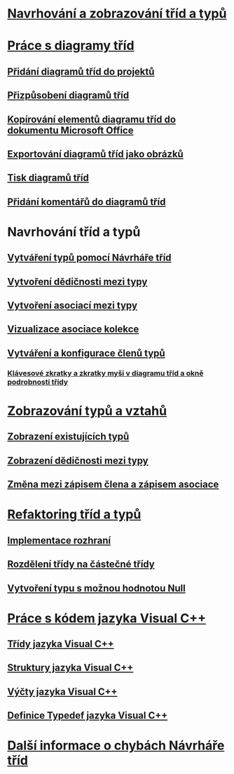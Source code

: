 # [Navrhování a zobrazování tříd a typů](designing-and-viewing-classes-and-types.md)
# [Práce s diagramy tříd](working-with-class-diagrams.md)
## [Přidání diagramů tříd do projektů](how-to-add-class-diagrams-to-projects.md)
## [Přizpůsobení diagramů tříd](how-to-customize-class-diagrams.md)
## [Kopírování elementů diagramu tříd do dokumentu Microsoft Office](how-to-copy-class-diagram-elements-to-a-microsoft-office-document.md)
## [Exportování diagramů tříd jako obrázků](how-to-export-class-diagrams-as-images.md)
## [Tisk diagramů tříd](how-to-print-class-diagrams.md)
## [Přidání komentářů do diagramů tříd](how-to-add-comments-to-class-diagrams.md)
# Navrhování tříd a typů
## [Vytváření typů pomocí Návrháře tříd](how-to-create-types.md)
## [Vytvoření dědičnosti mezi typy](how-to-create-inheritance-between-types.md)
## [Vytvoření asociací mezi typy](how-to-create-associations-between-types.md)
## [Vizualizace asociace kolekce](how-to-visualize-a-collection-association.md)
## [Vytváření a konfigurace členů typů](creating-and-configuring-type-members.md)
### [Klávesové zkratky a zkratky myši v diagramu tříd a okně podrobností třídy](keyboard-and-mouse-shortcuts-in-the-class-diagram-and-class-details-window.md)
# [Zobrazování typů a vztahů](viewing-types-and-relationships.md)
## [Zobrazení existujících typů](how-to-view-existing-types.md)
## [Zobrazení dědičnosti mezi typy](how-to-view-inheritance-between-types.md)
## [Změna mezi zápisem člena a zápisem asociace](how-to-change-between-member-notation-and-association-notation.md)
# [Refaktoring tříd a typů](refactoring-classes-and-types.md)
## [Implementace rozhraní](how-to-implement-an-interface.md)
## [Rozdělení třídy na částečné třídy](how-to-split-a-class-into-partial-classes.md)
## [Vytvoření typu s možnou hodnotou Null](how-to-create-a-nullable-type.md)
# [Práce s kódem jazyka Visual C++](working-with-visual-cpp-code.md)
## [Třídy jazyka Visual C++](visual-cpp-classes.md)
## [Struktury jazyka Visual C++](visual-cpp-structures.md)
## [Výčty jazyka Visual C++](visual-cpp-enumerations.md)
## [Definice Typedef jazyka Visual C++](visual-cpp-typedefs.md)
# [Další informace o chybách Návrháře tříd](additional-information-about-errors.md)
